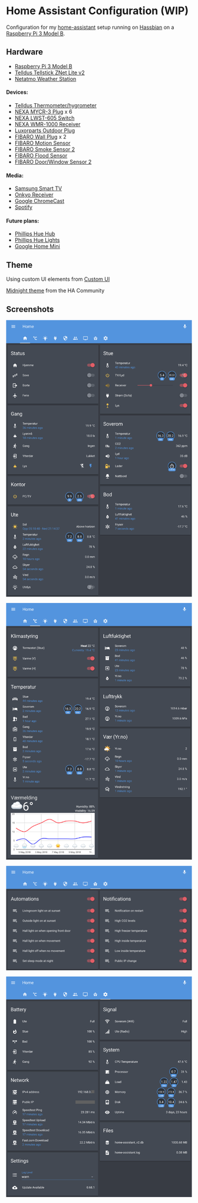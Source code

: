 # Home Assistant Configuration (WIP)

Configuration for my [home-assistant](https://www.home-assistant.io) setup running on
[Hassbian](https://www.home-assistant.io/docs/installation/hassbian/installation/) on a
[Raspberry Pi 3 Model B](https://www.raspberrypi.org/products/raspberry-pi-3-model-b/).

## Hardware

- [Raspberry Pi 3 Model B](https://www.raspberrypi.org/products/raspberry-pi-3-model-b/)
- [Telldus Tellstick ZNet Lite v2](https://home-assistant.io/components/tellduslive/)
- [Netatmo Weather Station](https://home-assistant.io/components/netatmo/)
 
#### Devices:
- [Telldus Thermometer/hygrometer](http://telldus.com/produkt/inneute-termohygro-sensor-433mhz/)
- [NEXA MYCR-3 Plug](https://www.clasohlson.com/no/Nexa-MYCR-3,-3-pack-fjernstr%C3%B8mbrytere--/36-6902) x 6
- [NEXA LWST-605 Switch](https://www.clasohlson.com/no/Nexa-LWST-605-trådløs-veggstrømbryter-/36-4614)
- [NEXA WMR-1000 Receiver](https://www.clasohlson.com/no/Nexa-WMR-1000-innbyggingsmottaker-p%C3%A5-av-/36-5940)
- [Luxorparts Outdoor Plug](https://www.kjell.com/no/produkter/elektro-og-verktoy/smarte-hjem/433mhz/fjernstrombryter/utenpaliggende-bryter/luxorparts-mini-fjernstrombryter-for-utendorsbruk-3000-w-p50990)
- [FIBARO Wall Plug](https://products.z-wavealliance.org/products/1653) x 2
- [FIBARO Motion Sensor](https://products.z-wavealliance.org/products/2762)
- [FIBARO Smoke Sensor 2](https://products.z-wavealliance.org/products/1273)
- [FIBARO Flood Sensor](https://products.z-wavealliance.org/products/2791)
- [FIBARO Door/Window Sensor 2](https://products.z-wavealliance.org/products/2181)
 
#### Media:
- [Samsung Smart TV](https://home-assistant.io/components/media_player.samsungtv/)
- [Onkyo Receiver](https://www.home-assistant.io/components/media_player.onkyo/)
- [Google ChromeCast](https://www.home-assistant.io/components/media_player.cast/)
- [Spotify](https://www.home-assistant.io/components/media_player.spotify/)

#### Future plans:
- [Phillips Hue Hub](https://www.home-assistant.io/components/hue/)
- [Phillips Hue Lights](https://www.home-assistant.io/components/light.hue/)
- [Google Home Mini](https://www.home-assistant.io/components/google_assistant/)

## Theme
Using custom UI elements from [Custom UI](https://github.com/andrey-git/home-assistant-custom-ui)

[Midnight theme](https://community.home-assistant.io/t/midnight-theme/28598) from the HA Community

## Screenshots

![Home Tab](https://github.com/benct/home-assistant-config/blob/master/screenshots/ha-home.png)

![Climate Tab](https://github.com/benct/home-assistant-config/blob/master/screenshots/ha-climate.png)

![Automations Tab](https://github.com/benct/home-assistant-config/blob/master/screenshots/ha-automations.png)

![Other Tab](https://github.com/benct/home-assistant-config/blob/master/screenshots/ha-other.png)
